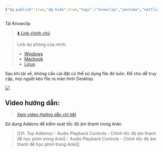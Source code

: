 ```yaml
---
{"dg-publish":true,"dg-hide":true,"tags":["knowclip","youtube","netflix","phim","software"],"permalink":"/iii-anki-nang-cao/hoc-qua-phim-vua-xem-phim-vua-hoc-bang-knowclip-ap-dung-cho-ca-youtube-va-netflix/","hide":true,"dgPassFrontmatter":true}
---
```



Tải Knowclip

> [⬇️ Link chính chủ](https://www.knowclip.com/)

> Link dự phòng của mình:
> - [Windows](https://1drv.ms/u/s!AnGRjCvbms2VicY5K3MG4NzZkg-RQw?e=7Dz9lC)
> - [Macbook](https://1drv.ms/u/s!AnGRjCvbms2VicY_CeoGivx_d0NVRA?e=DjDDor)
> - [Linux](https://1drv.ms/u/s!AnGRjCvbms2VicZA0_S38aeV2Tv5gw?e=jffXTs)

Sau khi tải về, không cần cài đặt có thể sử dụng file đó luôn.
Để cho dễ truy cập, mọi người kéo file ra màn hình Desktop.

![](https://i.imgur.com/L1Y8W4r.gif)

## Video hướng dẫn:

> [Xem video Hướng dẫn chi tiết]()

Sử dụng Addons để kiểm soát tốc độ âm thanh trong Anki:

> [[VI. Top Addons/✅ Audio Playback Controls - Chỉnh tốc độ âm thanh để học phim trong Anki\|✅ Audio Playback Controls - Chỉnh tốc độ âm thanh để học phim trong Anki]]